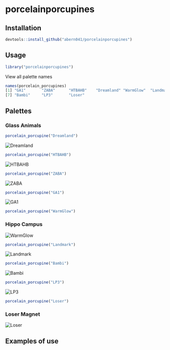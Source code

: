 # porcelainporcupines

Installation
------------

``` r
devtools::install_github("abern041/porcelainporcupines")
```

Usage
-----

``` r
library("porcelainporcupines")
```

View all palette names
``` r
names(porcelain_porcupines)
[1] "GA1"       "ZABA"      "HTBAHB"    "Dreamland" "WarmGlow"  "Landmark" 
[7] "Bambi"     "LP3"       "Loser"
```

Palettes
--------

### Glass Animals

``` r
porcelain_porcupine("Dreamland")
```

![Dreamland](https://user-images.githubusercontent.com/55102014/165415576-a9a37ca5-c2c4-4c7f-86d7-f110d92aeffb.jpg)

``` r
porcelain_porcupine("HTBAHB")
```

![HTBAHB](https://user-images.githubusercontent.com/55102014/165415735-c757f2aa-9099-48c4-ae20-e4b0e7adf17b.jpg)

``` r
porcelain_porcupine("ZABA")
```

![ZABA](https://user-images.githubusercontent.com/55102014/165415785-3b99c591-cf17-4b76-96db-e8dad4a671c1.jpg)

``` r
porcelain_porcupine("GA1")
```

![GA1](https://user-images.githubusercontent.com/55102014/165415841-317155d1-281f-4e96-b85e-be1286d82698.jpg)

``` r
porcelain_porcupine("WarmGlow")
```

### Hippo Campus

![WarmGlow](https://user-images.githubusercontent.com/55102014/165415900-634776c8-ae43-4693-af08-a632df1a6cef.jpg)

``` r
porcelain_porcupine("Landmark")
```

![Landmark](https://user-images.githubusercontent.com/55102014/165416079-8efd28a4-1f39-4746-8f08-42652e58c950.jpg)

``` r
porcelain_porcupine("Bambi")
```

![Bambi](https://user-images.githubusercontent.com/55102014/165416022-6f2aae06-aa73-44f9-b1f6-717494815ae6.jpg)

``` r
porcelain_porcupine("LP3")
```

![LP3](https://user-images.githubusercontent.com/55102014/165416122-886dcf04-cbf3-42fd-a17b-a5f5ac8ee5dd.jpg)

``` r
porcelain_porcupine("Loser")
```

### Loser Magnet

![Loser](https://user-images.githubusercontent.com/55102014/165416183-b93daa98-6024-41a8-9db6-2567456b1472.jpg)


Examples of use
-----



